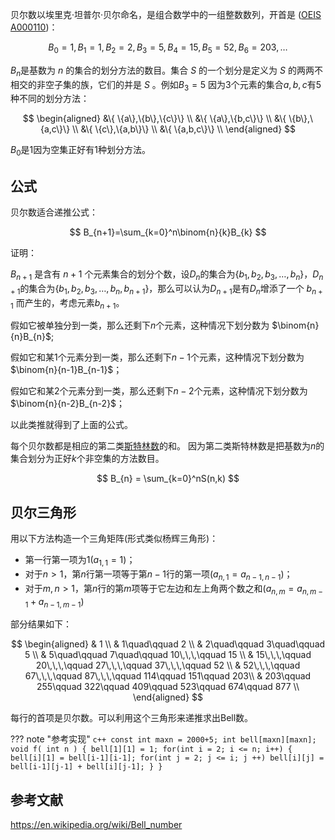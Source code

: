 贝尔数以埃里克·坦普尔·贝尔命名，是组合数学中的一组整数数列，开首是 ([OEIS A000110](https://oeis.org/A000110))：

$$
 B_0 = 1,B_1 = 1,B_2=2,B_3=5,B_4=15,B_5=52,B_6=203,\dots
$$

$B_n$是基数为 $n$ 的集合的划分方法的数目。集合 $S$ 的一个划分是定义为 $S$ 的两两不相交的非空子集的族，它们的并是 $S$ 。例如$B_3 = 5$ 因为3个元素的集合${a, b, c}$有5种不同的划分方法：

$$
\begin{aligned}
&\{ \{a\},\{b\},\{c\}\} \\
&\{ \{a\},\{b,c\}\} \\
&\{ \{b\},\{a,c\}\} \\
&\{ \{c\},\{a,b\}\} \\
&\{ \{a,b,c\}\} \\
\end{aligned}
$$

$B_0$是1因为空集正好有1种划分方法。

## 公式

贝尔数适合递推公式：

$$
B_{n+1}=\sum_{k=0}^n\binom{n}{k}B_{k}
$$

证明：

$B_{n+1}$ 是含有 $n+1$ 个元素集合的划分个数，设$D_n$的集合为$\{b_1,b_2,b_3,\dots,b_n\}$，$D_{n+1}$的集合为$\{b_1,b_2,b_3,\dots,b_n,b_{n+1}\}$，那么可以认为$D_{n+1}$是有$D_{n}$增添了一个 $b_{n+1}$ 而产生的，考虑元素$b_{n+1}$。

假如它被单独分到一类，那么还剩下$n$个元素，这种情况下划分数为 $\binom{n}{n}B_{n}$;

假如它和某1个元素分到一类，那么还剩下$n-1$个元素，这种情况下划分数为$\binom{n}{n-1}B_{n-1}$；

假如它和某2个元素分到一类，那么还剩下$n-2$个元素，这种情况下划分数为$\binom{n}{n-2}B_{n-2}$；

以此类推就得到了上面的公式。

每个贝尔数都是相应的第二类[斯特林数](../math/stirling)的和。
因为第二类斯特林数是把基数为$n$的集合划分为正好$k$个非空集的方法数目。

$$
B_{n} = \sum_{k=0}^nS(n,k)
$$

## 贝尔三角形

用以下方法构造一个三角矩阵(形式类似杨辉三角形)：

-  第一行第一项为1$(a_{1,1}=1)$；
-  对于$n>1$，第$n$行第一项等于第$n-1$行的第一项$(a_{n,1}=a_{n-1,n-1})$；
-  对于$m,n>1$，第$n$行的第$m$项等于它左边和左上角两个数之和$(a_{n,m}=a_{n,m-1}+a_{n-1,m-1})$

部分结果如下：

$$
\begin{aligned}
& 1 	\\
& 1\quad\qquad 2	\\
& 2\quad\qquad 3\quad\qquad 5	\\
& 5\quad\qquad 7\quad\qquad 10\,\,\,\qquad 15 \\
& 15\,\,\,\qquad 20\,\,\,\qquad	27\,\,\,\qquad 37\,\,\,\qquad 52	\\
& 52\,\,\,\qquad	67\,\,\,\qquad 87\,\,\,\qquad 114\qquad 151\qquad 203\\
& 203\qquad	255\qquad 322\qquad	409\qquad 523\qquad	674\qquad 877 \\	
\end{aligned}
$$

每行的首项是贝尔数。可以利用这个三角形来递推求出Bell数。

??? note "参考实现"
    ```c++
    const int maxn = 2000+5;
    int bell[maxn][maxn];
    void f( int n )
    {
        bell[1][1] = 1;
        for(int i = 2; i <= n; i++) {
            bell[i][1] = bell[i-1][i-1];
            for(int j = 2; j <= i; j ++)
                    bell[i][j] = bell[i-1][j-1] + bell[i][j-1];
        }
    }
    ```


## 参考文献
https://en.wikipedia.org/wiki/Bell_number

